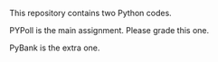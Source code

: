 This repository contains two Python codes.

PYPoll is the main assignment. Please grade this one.

PyBank is the extra one.
